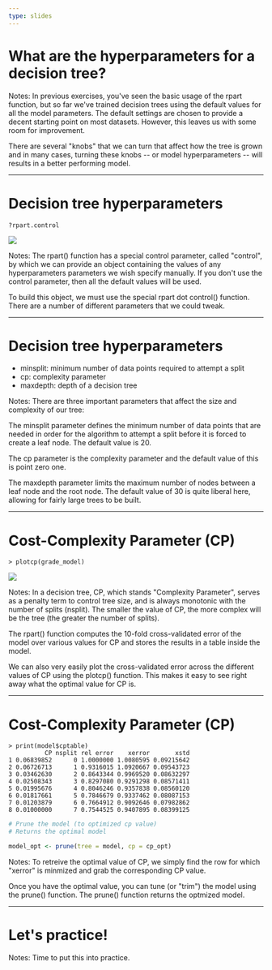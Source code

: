 ```yaml
---
type: slides
---
```


# What are the hyperparameters for a decision tree?

Notes: In previous exercises, you've seen the basic usage of the rpart function, but so far we've trained decision trees using the default values for all the model parameters.  The default settings are chosen to provide a decent starting point on most datasets.  However, this leaves us with some room for improvement.  

There are several "knobs" that we can turn that affect how the tree is grown and in many cases, turning these knobs -- or model hyperparameters -- will results in a better performing model.  


---

# Decision tree hyperparameters

```{r}
?rpart.control
```

![](https://github.com/open-data-courses/tree-based-models-in-r/blob/master/images/rpart.control_args.png?raw=TRUE) 

Notes: The rpart() function has a special control parameter, called "control", by which we can provide an object containing the values of any hyperparameters parameters we wish specify manually.  If you don't use the control parameter, then all the default values will be used. 

To build this object, we must use the special rpart dot control() function. There are a number of different parameters that we could tweak.

---

# Decision tree hyperparameters

- minsplit: minimum number of data points required to attempt a split
- cp: complexity parameter
- maxdepth: depth of a decision tree

Notes: There are three important parameters that affect the size and complexity of our tree: 

The minsplit parameter defines the minimum number of data points that are needed in order for the algorithm to attempt a split before it is forced to create a leaf node. The default value is 20. 

The cp parameter is the complexity parameter and the default value of this is point zero one.

The maxdepth parameter limits the maximum number of nodes between a leaf node and the root node. The default value of 30 is quite liberal here, allowing for fairly large trees to be built. 

---

# Cost-Complexity Parameter (CP)

```{r}
> plotcp(grade_model)
```
![](https://github.com/open-data-courses/tree-based-models-in-r/blob/master/images/plot_cp_ch2.png?raw=TRUE)

Notes: In a decision tree, CP, which stands "Complexity Parameter", serves as a penalty term to control tree size, and is always monotonic with the number of splits (nsplit). The smaller the value of CP, the more complex will be the tree (the greater the number of splits).

The rpart() function computes the 10-fold cross-validated error of the model over various values for CP and stores the results in a table inside the model.  


We can also very easily plot the cross-validated error across the different values of CP using the plotcp() function.  This makes it easy to see right away what the optimal value for CP is.


---

# Cost-Complexity Parameter (CP)

```rout
> print(model$cptable)
          CP nsplit rel error    xerror       xstd
1 0.06839852      0 1.0000000 1.0080595 0.09215642
2 0.06726713      1 0.9316015 1.0920667 0.09543723
3 0.03462630      2 0.8643344 0.9969520 0.08632297
4 0.02508343      3 0.8297080 0.9291298 0.08571411
5 0.01995676      4 0.8046246 0.9357838 0.08560120
6 0.01817661      5 0.7846679 0.9337462 0.08087153
7 0.01203879      6 0.7664912 0.9092646 0.07982862
8 0.01000000      7 0.7544525 0.9407895 0.08399125

```

```r
# Prune the model (to optimized cp value)
# Returns the optimal model

model_opt <- prune(tree = model, cp = cp_opt)
```

Notes: To retreive the optimal value of CP, we simply find the row for which "xerror" is minmized and grab the corresponding CP value.  

Once you have the optimal value, you can tune (or "trim") the model using the prune() function. The prune() function returns the optmized model.  

---

# Let's practice!

Notes: Time to put this into practice.
